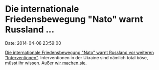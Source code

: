 Die internationale Friedensbewegung \"Nato\" warnt Russland \...
================================================================

Date: 2014-04-08 23:59:00

[Die internationale Friedensbewegung \"Nato\" warnt Russland vor
weiteren
\"Interventionen\"](http://www.bbc.com/news/world-europe-26941799).
Interventionen in der Ukraine sind nämlich total böse, müsst ihr wissen.
Außer [wir machen sie](http://blog.fefe.de/?ts=adc4272b).
